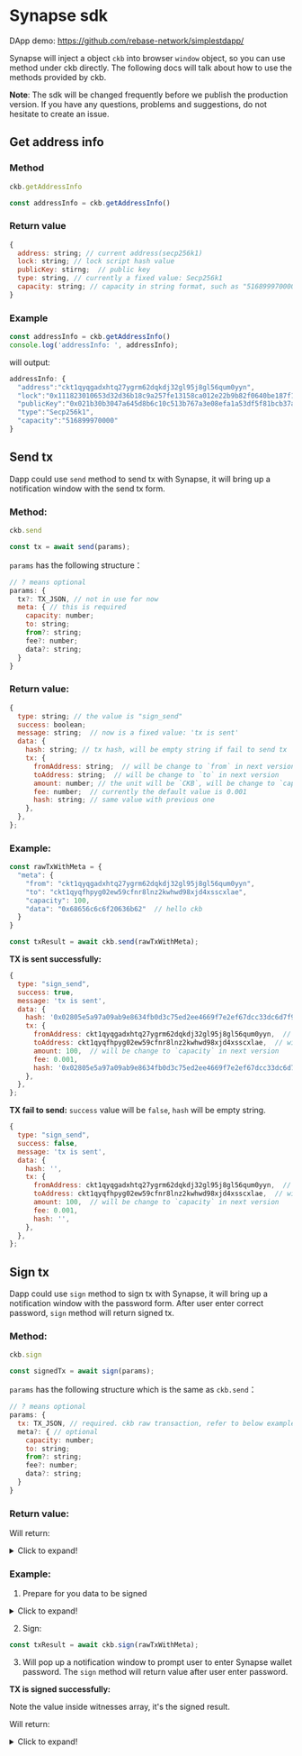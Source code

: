 # Synapse sdk

DApp demo: https://github.com/rebase-network/simplestdapp/

Synapse will inject a object `ckb` into browser `window` object, so you can use method under ckb directly. The following docs will talk about how to use the methods provided by ckb.

**Note**: The sdk will be changed frequently before we publish the production version. If you have any questions, problems and suggestions, do not hesitate to create an issue.

## Get address info

### Method
```js
ckb.getAddressInfo

const addressInfo = ckb.getAddressInfo()
```
### Return value
```js
{
  address: string; // current address(secp256k1)
  lock: string; // lock script hash value
  publicKey: stirng;  // public key
  type: string, // currently a fixed value: Secp256k1
  capacity: string; // capacity in string format, such as "516899970000"
}
```
### Example
```js
const addressInfo = ckb.getAddressInfo()
console.log('addressInfo: ', addressInfo);
```
will output:
```js
addressInfo: {
  "address":"ckt1qyqgadxhtq27ygrm62dqkdj32gl95j8gl56qum0yyn",
  "lock":"0x111823010653d32d36b18c9a257fe13158ca012e22b9b82f0640be187f10904b",
  "publicKey":"0x021b30b3047a645d8b6c10c513b767a3e08efa1a53df5f81bcb37af3c8c8358ae9",
  "type":"Secp256k1",
  "capacity":"516899970000"
}
```

## Send tx

Dapp could use `send` method to send tx with Synapse, it will bring up a notification window with the send tx form.

### Method:

```js
ckb.send

const tx = await send(params);
```

`params` has the following structure：

```js
// ? means optional
params: {
  tx?: TX_JSON, // not in use for now
  meta: { // this is required
    capacity: number;
    to: string;
    from?: string;
    fee?: number;
    data?: string;
  }
}
```

### Return value:
```js
{
  type: string; // the value is "sign_send"
  success: boolean;
  message: string;  // now is a fixed value: 'tx is sent'
  data: {
    hash: string; // tx hash, will be empty string if fail to send tx
    tx: {
      fromAddress: string;  // will be change to `from` in next version
      toAddress: string;  // will be change to `to` in next version
      amount: number; // the unit will be `CKB`, will be change to `capacity` in next version
      fee: number;  // currently the default value is 0.001
      hash: string; // same value with previous one
    },
  },
};
```
### Example:
```js
const rawTxWithMeta = {
  "meta": {
    "from": "ckt1qyqgadxhtq27ygrm62dqkdj32gl95j8gl56qum0yyn",
    "to": "ckt1qyqfhpyg02ew59cfnr8lnz2kwhwd98xjd4xsscxlae",
    "capacity": 100,
    "data": "0x68656c6c6f20636b62"  // hello ckb
  }
}

const txResult = await ckb.send(rawTxWithMeta);
```

**TX is sent successfully:**
```js
{
  type: "sign_send",
  success: true,
  message: 'tx is sent',
  data: {
    hash: '0x02805e5a97a09ab9e8634fb0d3c75ed2ee4669f7e2ef67dcc33dc6d7f931821d',
    tx: {
      fromAddress: ckt1qyqgadxhtq27ygrm62dqkdj32gl95j8gl56qum0yyn,  // will be change to `from` in next version
      toAddress: ckt1qyqfhpyg02ew59cfnr8lnz2kwhwd98xjd4xsscxlae,  // will be change to `to` in next version
      amount: 100,  // will be change to `capacity` in next version
      fee: 0.001,
      hash: '0x02805e5a97a09ab9e8634fb0d3c75ed2ee4669f7e2ef67dcc33dc6d7f931821d',
    },
  },
};
```

**TX fail to send:**
`success` value will be `false`, `hash` will be empty string.

```js
{
  type: "sign_send",
  success: false,
  message: 'tx is sent',
  data: {
    hash: '',
    tx: {
      fromAddress: ckt1qyqgadxhtq27ygrm62dqkdj32gl95j8gl56qum0yyn,  // will be change to `from` in next version
      toAddress: ckt1qyqfhpyg02ew59cfnr8lnz2kwhwd98xjd4xsscxlae,  // will be change to `to` in next version
      amount: 100,  // will be change to `capacity` in next version
      fee: 0.001,
      hash: '',
    },
  },
};
```


## Sign tx

Dapp could use `sign` method to sign tx with Synapse, it will bring up a notification window with the password form. After user enter correct password, `sign` method will return signed tx.

### Method:

```js
ckb.sign

const signedTx = await sign(params);
```

`params` has the following structure which is the same as `ckb.send`：

```js
// ? means optional
params: {
  tx: TX_JSON, // required. ckb raw transaction, refer to below example
  meta?: { // optional
    capacity: number;
    to: string;
    from?: string;
    fee?: number;
    data?: string;
  }
}
```

### Return value:

Will return:
<details>
  <summary>Click to expand!</summary>

Currently there is no error returned.
```js
{
  type: 'sign',
  success: true,
  message: 'tx is signed',
  data: {
    tx: TX_JSON_SIGNED
  }
}
``` 
</details>


### Example:

1. Prepare for you data to be signed
<details>
  <summary>Click to expand!</summary>
 
```js
const rawTx = {
  version: '0x0',
  cellDeps: [
    {
      depType: 'depGroup',
      outPoint: {
        txHash: '0xace5ea83c478bb866edf122ff862085789158f5cbff155b7bb5f13058555b708',
        index: '0x0',
      },
    },
    {
      depType: 'code',
      outPoint: {
        txHash: '0xe3f981cf8ba46b3c664ca0d823767f7f059ed31139cc54f76182d7e2129cb0e0',
        index: '0x0',
      },
    },
  ],
  headerDeps: [],
  inputs: [
    {
      since: '0x0',
      previousOutput: {
        txHash: '0xe3f981cf8ba46b3c664ca0d823767f7f059ed31139cc54f76182d7e2129cb0e0',
        index: '0x1',
      },
    },
  ],
  outputs: [
    {
      capacity: '0x34e62ce00',
      lock: {
        hashType: 'type',
        codeHash: '0x9bd7e06f3ecf4be0f2fcd2188b23f1b9fcc88e5d4b65a8637b17723bbda3cce8',
        args: '0x9b84887ab2ea170998cff9895675dcd29cd26d4d',
      },
      type: {
        hashType: 'data',
        codeHash: '0xe7f93d7120de3ca8548b34d2ab9c40fe662eec35023f07e143797789895b4869',
        args: '0x5d67b4eeb98698535f76f1b34a77d852112a35072eb6b834cb4cc8868ac02fb2',
      },
    },
    {
      capacity: '0x2bb8a24afc0',
      lock: {
        hashType: 'type',
        codeHash: '0x9bd7e06f3ecf4be0f2fcd2188b23f1b9fcc88e5d4b65a8637b17723bbda3cce8',
        args: '0x9b84887ab2ea170998cff9895675dcd29cd26d4d',
      },
      type: null,
    },
  ],
  outputsData: ['0x40420f00000000000000000000000000', '0x'],
  witnesses: [
    {
      lock: '',
      inputType: '',
      outputType: '',
    },
  ],
};

const rawTxWithMeta = {
  meta: {}, // optional
  tx: rawTx,
};

```
</details>

2. Sign:

```js
const txResult = await ckb.sign(rawTxWithMeta);
```

3. Will pop up a notification window to prompt user to enter Synapse wallet password. The `sign` method will return value after user enter password.

**TX is signed successfully:**

Note the value inside witnesses array, it's the signed result.

Will return:
<details>
  <summary>Click to expand!</summary>
 
```js
{
  type: 'sign',
  target: 'injectedScript',
  success: true,
  message: 'tx is signed',
  data: {
    tx: {
      version: '0x0',
      cellDeps: [
        {
          depType: 'depGroup',
          outPoint: {
            txHash: '0xace5ea83c478bb866edf122ff862085789158f5cbff155b7bb5f13058555b708',
            index: '0x0',
          },
        },
        {
          depType: 'code',
          outPoint: {
            txHash: '0xe3f981cf8ba46b3c664ca0d823767f7f059ed31139cc54f76182d7e2129cb0e0',
            index: '0x0',
          },
        },
      ],
      headerDeps: [],
      inputs: [
        {
          since: '0x0',
          previousOutput: {
            txHash: '0xe3f981cf8ba46b3c664ca0d823767f7f059ed31139cc54f76182d7e2129cb0e0',
            index: '0x1',
          },
        },
      ],
      outputs: [
        {
          capacity: '0x34e62ce00',
          lock: {
            hashType: 'type',
            codeHash: '0x9bd7e06f3ecf4be0f2fcd2188b23f1b9fcc88e5d4b65a8637b17723bbda3cce8',
            args: '0x9b84887ab2ea170998cff9895675dcd29cd26d4d',
          },
          type: {
            hashType: 'data',
            codeHash: '0xe7f93d7120de3ca8548b34d2ab9c40fe662eec35023f07e143797789895b4869',
            args: '0x5d67b4eeb98698535f76f1b34a77d852112a35072eb6b834cb4cc8868ac02fb2',
          },
        },
        {
          capacity: '0x2bb8a24afc0',
          lock: {
            hashType: 'type',
            codeHash: '0x9bd7e06f3ecf4be0f2fcd2188b23f1b9fcc88e5d4b65a8637b17723bbda3cce8',
            args: '0x9b84887ab2ea170998cff9895675dcd29cd26d4d',
          },
          type: null,
        },
      ],
      outputsData: ['0x40420f00000000000000000000000000', '0x'],
      witnesses: [
        '0x550000001000000055000000550000004100000062c5c2e4ff80aea4914ecb6c11a7b8f820d2b914185d84780899ca2f69f553cb30de239ea75c98c451e4e8650cdd325a4a75c93c8fd750c3a71547ba68c50d4401',
      ],
    },
  },
}
```
</details>
